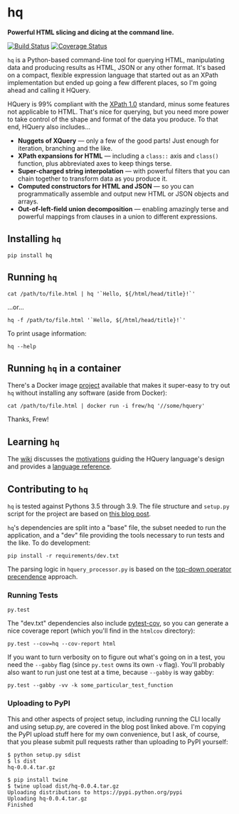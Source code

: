 # hq
**Powerful HTML slicing and dicing at the command line.**

[![Build Status](https://travis-ci.org/rbwinslow/hq.svg?branch=master)](https://travis-ci.org/rbwinslow/hq) [![Coverage Status](https://coveralls.io/repos/github/rbwinslow/hq/badge.svg?branch=master)](https://coveralls.io/github/rbwinslow/hq?branch=master)

`hq` is a Python-based command-line tool for querying HTML, manipulating data and producing results as HTML, JSON or any other format. It's based on a compact, flexible expression language that started out as an XPath implementation but ended up going a few different places, so I'm going ahead and calling it HQuery.

HQuery is 99% compliant with the [XPath 1.0](https://www.w3.org/TR/xpath/) standard, minus some features not applicable to HTML. That's nice for querying, but you need more power to take control of the shape and format of the data you produce. To that end, HQuery also includes...

* **Nuggets of XQuery** &mdash; only a few of the good parts! Just enough for iteration, branching and the like.
* **XPath expansions for HTML** &mdash; including a `class::` axis and `class()` function, plus abbreviated axes to keep things terse.
* **Super-charged string interpolation** &mdash; with powerful filters that you can chain together to transform data as you produce it.
* **Computed constructors for HTML and JSON** &mdash; so you can programmatically assemble and output new HTML or JSON objects and arrays.
* **Out-of-left-field union decomposition** &mdash; enabling amazingly terse and powerful mappings from clauses in a union to different expressions.

## Installing `hq`

    pip install hq

## Running `hq`

    cat /path/to/file.html | hq '`Hello, ${/html/head/title}!`'

...or...

    hq -f /path/to/file.html '`Hello, ${/html/head/title}!`'
    
To print usage information:

    hq --help
    
## Running `hq` in a container

There's a Docker image [project](https://github.com/frioux/hq.dkr) available that makes it super-easy to try out `hq` without installing any software (aside from Docker):

    cat /path/to/file.html | docker run -i frew/hq '//some/hquery'

Thanks, Frew!

## Learning `hq`

The [wiki](https://github.com/rbwinslow/hq/wiki) discusses the [motivations](https://github.com/rbwinslow/hq/wiki/Why-HQuery%3F) guiding the HQuery language's design and provides a [language reference](https://github.com/rbwinslow/hq/wiki/Language-Reference).

## Contributing to `hq`

`hq` is tested against Pythons 3.5 through 3.9. The file structure and `setup.py` script for the project are based on [this blog post](https://gehrcke.de/2014/02/distributing-a-python-command-line-application/).

`hq`'s dependencies are split into a "base" file, the subset needed to run the application, and a "dev" file providing the tools necessary to run tests and the like. To do development:

    pip install -r requirements/dev.txt

The parsing logic in `hquery_processor.py` is based on the [top-down operator precendence](https://www.crockford.com/javascript/tdop/tdop.html) approach.

### Running Tests

    py.test
    
The "dev.txt" dependencies also include [pytest-cov](https://pypi.python.org/pypi/pytest-cov), so you can generate a nice coverage report (which you'll find in the `htmlcov` directory):

    py.test --cov=hq --cov-report html
    
If you want to turn verbosity on to figure out what's going on in a test, you need the `--gabby` flag (since `py.test` owns its own `-v` flag). You'll probably also want to run just one test at a time, because `--gabby` is way gabby:

    py.test --gabby -vv -k some_particular_test_function

### Uploading to PyPI

This and other aspects of project setup, including running the CLI locally and using setup.py, are covered in the blog post linked above. I'm copying the PyPI upload stuff here for my own convenience, but I ask, of course, that you please submit pull requests rather than uploading to PyPI yourself:

    $ python setup.py sdist
    $ ls dist
    hq-0.0.4.tar.gz

    $ pip install twine
    $ twine upload dist/hq-0.0.4.tar.gz
    Uploading distributions to https://pypi.python.org/pypi
    Uploading hq-0.0.4.tar.gz
    Finished
